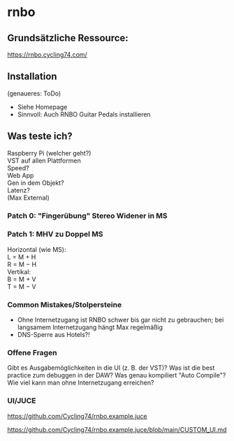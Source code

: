 # rnbo  

## Grundsätzliche Ressource:  
https://rnbo.cycling74.com/  
  
## Installation  
(genaueres: ToDo)  
- Siehe Homepage  
- Sinnvoll: Auch RNBO Guitar Pedals installieren  
  
  
## Was teste ich?  
Raspberry Pi (welcher geht?)  
VST auf allen Plattformen  
Speed?  
Web App  
Gen in dem Objekt?  
Latenz?  
(Max External)  
  
### Patch 0: "Fingerübung" Stereo Widener in MS  
  
### Patch 1: MHV zu Doppel MS  
  
Horizontal (wie MS):  
L = M + H   
R = M − H   
Vertikal:  
B = M + V   
T = M − V  
  
  
  
### Common Mistakes/Stolpersteine
- Ohne Internetzugang ist RNBO schwer bis gar nicht zu gebrauchen; bei langsamem Internetzugang hängt Max regelmäßig
- DNS-Sperre aus Hotels?!

### Offene Fragen
Gibt es Ausgabemöglichkeiten in die UI (z. B. der VST)?
Was ist die best practice zum debuggen in der DAW?
Was genau kompiliert "Auto Compile"?
Wie viel kann man ohne Internetzugang erreichen?


### UI/JUCE

https://github.com/Cycling74/rnbo.example.juce

https://github.com/Cycling74/rnbo.example.juce/blob/main/CUSTOM_UI.md

